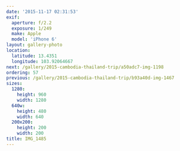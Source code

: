 ```yaml
---
date: '2015-11-17 02:31:53'
exif:
  aperture: f/2.2
  exposure: 1/249
  make: Apple
  model: 'iPhone 6'
layout: gallery-photo
location:
  latitude: 13.4351
  longitude: 103.92064667
next: /gallery/2015-cambodia-thailand-trip/a50adc7-img-1198
ordering: 57
previous: /gallery/2015-cambodia-thailand-trip/b93a40d-img-1467
sizes:
  1280:
    height: 960
    width: 1280
  640w:
    height: 480
    width: 640
  200x200:
    height: 200
    width: 200
title: IMG_1485
---
```

